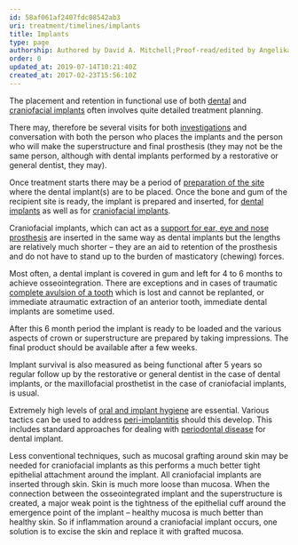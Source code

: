 ```yaml
---
id: 58af061af2407fdc08542ab3
uri: treatment/timelines/implants
title: Implants
type: page
authorship: Authored by David A. Mitchell;Proof-read/edited by Angelika Sebald
order: 0
updated_at: 2019-07-14T10:21:40Z
created_at: 2017-02-23T15:56:10Z
---
```


<p>The placement and retention in functional use of both <a href="/treatment/restorative-dentistry/implants">dental</a>    and <a href="/treatment/surgery/implants/getting-started">craniofacial implants</a>    often involves quite detailed treatment planning.</p>
<p>There may, therefore be several visits for both <a href="/diagnosis/tests">investigations</a>    and conversation with both the person who places the implants
    and the person who will make the superstructure and final
    prosthesis (they may not be the same person, although with
    dental implants performed by a restorative or general dentist,
    they may).</p>
<p>Once treatment starts there may be a period of <a href="/treatment/surgery/preprosthetic-surgery">preparation of the site</a>    where the dental implant(s) are to be placed. Once the bone
    and gum of the recipient site is ready, the implant is prepared
    and inserted, for <a href="/treatment/restorative-dentistry/implants">dental implants</a>    as well as for <a href="/treatment/surgery/implants/getting-started">craniofacial implants</a>.</p>
<p>Craniofacial implants, which can act as a <a href="/treatment/surgery/implants/getting-started">support for ear, eye and nose prosthesis</a>    are inserted in the same way as dental implants but the lengths
    are relatively much shorter – they are an aid to retention
    of the prosthesis and do not have to stand up to the burden
    of masticatory (chewing) forces.</p>
<p>Most often, a dental implant is covered in gum and left for 4
    to 6 months to achieve osseointegration. There are exceptions
    and in cases of traumatic <a href="/diagnosis-list-missing-teeth">complete avulsion of a tooth</a>    which is lost and cannot be replanted, or immediate atraumatic
    extraction of an anterior tooth, immediate dental implants
    are sometime used.</p>
<p>After this 6 month period the implant is ready to be loaded and
    the various aspects of crown or superstructure are prepared
    by taking impressions. The final product should be available
    after a few weeks.</p>
<p>Implant survival is also measured as being functional after 5
    years so regular follow up by the restorative or general
    dentist in the case of dental implants, or the maxillofacial
    prosthetist in the case of craniofacial implants, is usual.</p>
<p>Extremely high levels of <a href="/help/oral-hygiene">oral and implant hygiene</a>    are essential. Various tactics can be used to address
    <a href="/treatment/restorative-dentistry/implants/detailed">peri-implantitis</a> should this develop. This includes standard
        approaches for dealing with <a href="/treatment/restorative-dentistry/periodontal/detailed">periodontal disease</a>        for dental implant.  </p>
<p>Less conventional techniques, such as mucosal grafting around
    skin may be needed for craniofacial implants as this performs
    a much better tight epithelial attachment around the implant.
    All craniofacial implants are inserted through skin. Skin
    is much more loose than mucosa. When the connection between
    the osseointegrated implant and the superstructure is created,
    a major weak point is the tightness of the epithelial cuff
    around the emergence point of the implant – healthy mucosa
    is much better than healthy skin. So if inflammation around
    a craniofacial implant occurs, one solution is to excise
    the skin and replace it with grafted mucosa.</p>
